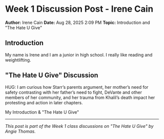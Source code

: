 # Week 1 Discussion Post - Irene Cain

**Author:** Irene Cain
**Date:** Aug 28, 2025 2:09 PM
**Topic:** Introduction and "The Hate U Give"

## Introduction

My name is Irene and I am a junior in high school. I really like reading and weightlifting.

## "The Hate U Give" Discussion

HUG: I am curious how Starr’s parents argument, her mother’s need for safety contrasting with her father’s need to fight, DeVante and other members of her community, and her trauma from Khalil’s death impact her protesting and action in later chapters.




My Introduction & "The Hate U Give"

---

*This post is part of the Week 1 class discussions on "The Hate U Give" by Angie Thomas.*
